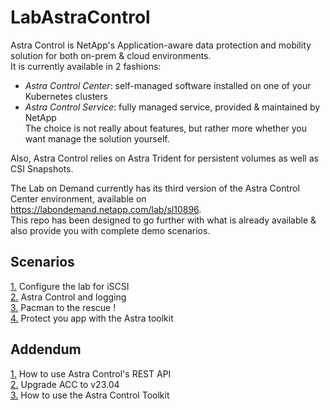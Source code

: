 # LabAstraControl

Astra Control is NetApp's Application-aware data protection and mobility solution for both on-prem & cloud environments.  
It is currently available in 2 fashions:
- _Astra Control Center_: self-managed software installed on one of your Kubernetes clusters  
- _Astra Control Service_: fully managed service, provided & maintained by NetApp  
The choice is not really about features, but rather more whether you want manage the solution yourself.  

Also, Astra Control relies on Astra Trident for persistent volumes as well as CSI Snapshots.  

The Lab on Demand currently has its third version of the Astra Control Center environment, available on https://labondemand.netapp.com/lab/sl10896.  
This repo has been designed to go further with what is already available & also provide you with complete demo scenarios.  

Scenarios  
---------  
[1.](LoD_ACC_v1.3/Scenarios/Scenario01) Configure the lab for iSCSI  
[2.](LoD_ACC_v1.3/Scenarios/Scenario02) Astra Control and logging   
[3.](LoD_ACC_v1.3/Scenarios/Scenario03) Pacman to the rescue !  
[4.](LoD_ACC_v1.3/Scenarios/Scenario04) Protect you app with the Astra toolkit  
<!--
5. Jenkins (_still in brain cells, work in progress_)
-->

Addendum
--------
[1.](LoD_ACC_v1.3/Addendum/Addenda01) How to use Astra Control's REST API  
[2.](LoD_ACC_v1.3/Addendum/Addenda02) Upgrade ACC to v23.04  
[3.](LoD_ACC_v1.3/Addendum/Addenda03) How to use the Astra Control Toolkit  
